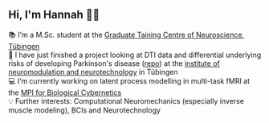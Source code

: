 ## Hi, I'm Hannah 👋🏼

📚 I'm a M.Sc. student at the [Graduate Taining Centre of Neuroscience, Tübingen](https://www.neuroschool-tuebingen.de/master/neural-behav-sci/)<br>
🧬 I have just finished a project looking at DTI data and differential underlying risks of developing Parkinson's disease ([repo](https://github.com/hannah1809/body_brain_first.git)) at the [institute of neuromodulation and neurotechnology](https://www.medizin.uni-tuebingen.de/de/das-klinikum/einrichtungen/kliniken/neurochirurgie-und-neurotechnologie/neuromodulation-und-neurotechnologie) in Tübingen <br>
💻 I’m currently working on latent process modelling in multi-task fMRI at the [MPI for Biological Cybernetics](https://www.kyb.tuebingen.mpg.de/cognitive-neuroscience-neurotechnology)<br>
💡 Further interests: Computational Neuromechanics (especially inverse muscle modeling), BCIs and Neurotechnology

<!--
-->
